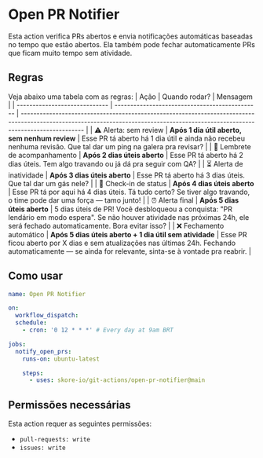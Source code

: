 # Open PR Notifier

Esta action verifica PRs abertos e envia notificações automáticas baseadas no tempo que estão abertos. Ela também pode fechar automaticamente PRs que ficam muito tempo sem atividade.

## Regras
Veja abaixo uma tabela com as regras:
| Ação                          | Quando rodar?                                  | Mensagem                                                                                                                                                                         |
| ----------------------------- | ---------------------------------------------- | -------------------------------------------------------------------------------------------------------------------------------------------------------------------------------- |
| ⚠️ Alerta: sem review         | **Após 1 dia útil aberto, sem nenhum review**             | Esse PR tá aberto há 1 dia útil e ainda não recebeu nenhuma revisão. Que tal dar um ping na galera pra revisar? |
| 📣 Lembrete de acompanhamento | **Após 2 dias úteis aberto**                              | Esse PR tá aberto há 2 dias úteis. Tem algo travando ou já dá pra seguir com QA? |
| ⏳ Alerta de inatividade      | **Após 3 dias úteis aberto**                              | Esse PR tá aberto há 3 dias úteis. Que tal dar um gás nele? |
| 🚨 Check-in de status         | **Após 4 dias úteis aberto**                              | Esse PR tá por aqui há 4 dias úteis. Tá tudo certo? Se tiver algo travando, o time pode dar uma força — tamo junto! |
| ⏰ Alerta final               | **Após 5 dias úteis aberto**                              | 5 dias úteis de PR! Você desbloqueou a conquista: "PR lendário em modo espera". Se não houver atividade nas próximas 24h, ele será fechado automaticamente. Bora evitar isso? |
| ❌ Fechamento automático      | **Após 5 dias úteis aberto + 1 dia útil sem atividade**   | Esse PR ficou aberto por X dias e sem atualizações nas últimas 24h. Fechando automaticamente — se ainda for relevante, sinta-se à vontade pra reabrir. |

## Como usar

```yaml
name: Open PR Notifier

on:
  workflow_dispatch:
  schedule:
    - cron: '0 12 * * *' # Every day at 9am BRT

jobs:
  notify_open_prs:
    runs-on: ubuntu-latest

    steps:
      - uses: skore-io/git-actions/open-pr-notifier@main
```

## Permissões necessárias

Esta action requer as seguintes permissões:

- `pull-requests: write`
- `issues: write`

